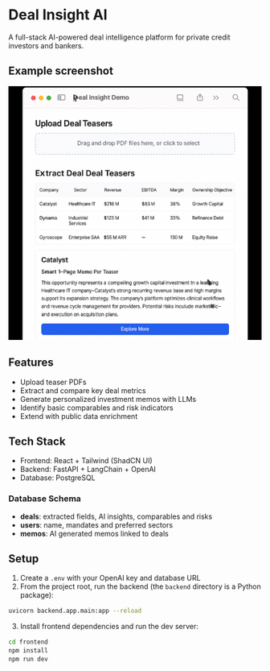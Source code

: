
# Deal Insight AI

A full-stack AI-powered deal intelligence platform for private credit investors and bankers.

## Example screenshot
![example-screenshot](./asset/image.png)


## Features
- Upload teaser PDFs
- Extract and compare key deal metrics
- Generate personalized investment memos with LLMs
- Identify basic comparables and risk indicators
- Extend with public data enrichment

## Tech Stack
- Frontend: React + Tailwind (ShadCN UI)
- Backend: FastAPI + LangChain + OpenAI
- Database: PostgreSQL

### Database Schema
- **deals**: extracted fields, AI insights, comparables and risks
- **users**: name, mandates and preferred sectors
- **memos**: AI generated memos linked to deals

## Setup

1. Create a `.env` with your OpenAI key and database URL
2. From the project root, run the backend (the `backend` directory is a Python package):
```bash
uvicorn backend.app.main:app --reload
```
3. Install frontend dependencies and run the dev server:
```bash
cd frontend
npm install
npm run dev
```

